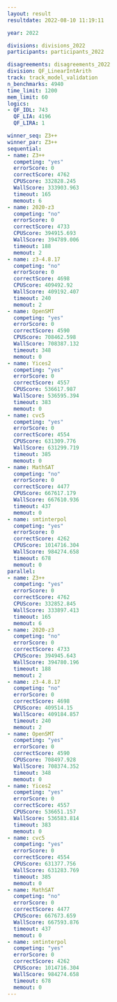 ```yaml
---
layout: result
resultdate: 2022-08-10 11:19:11

year: 2022

divisions: divisions_2022
participants: participants_2022

disagreements: disagreements_2022
division: QF_LinearIntArith
track: track_model_validation
n_benchmarks: 4940
time_limit: 1200
mem_limit: 60
logics:
- QF_IDL: 743
  QF_LIA: 4196
  QF_LIRA: 1

winner_seq: Z3++
winner_par: Z3++
sequential:
- name: Z3++
  competing: "yes"
  errorScore: 0
  correctScore: 4762
  CPUScore: 332828.245
  WallScore: 333903.963
  timeout: 165
  memout: 6
- name: 2020-z3
  competing: "no"
  errorScore: 0
  correctScore: 4733
  CPUScore: 394915.693
  WallScore: 394789.006
  timeout: 188
  memout: 2
- name: z3-4.8.17
  competing: "no"
  errorScore: 0
  correctScore: 4698
  CPUScore: 409492.92
  WallScore: 409192.407
  timeout: 240
  memout: 2
- name: OpenSMT
  competing: "yes"
  errorScore: 0
  correctScore: 4590
  CPUScore: 708462.598
  WallScore: 708387.132
  timeout: 348
  memout: 0
- name: Yices2
  competing: "yes"
  errorScore: 0
  correctScore: 4557
  CPUScore: 536617.987
  WallScore: 536595.394
  timeout: 383
  memout: 0
- name: cvc5
  competing: "yes"
  errorScore: 0
  correctScore: 4554
  CPUScore: 631309.776
  WallScore: 631299.719
  timeout: 385
  memout: 0
- name: MathSAT
  competing: "no"
  errorScore: 0
  correctScore: 4477
  CPUScore: 667617.179
  WallScore: 667610.936
  timeout: 437
  memout: 0
- name: smtinterpol
  competing: "yes"
  errorScore: 0
  correctScore: 4262
  CPUScore: 1014716.304
  WallScore: 984274.658
  timeout: 678
  memout: 0
parallel:
- name: Z3++
  competing: "yes"
  errorScore: 0
  correctScore: 4762
  CPUScore: 332852.845
  WallScore: 333897.413
  timeout: 165
  memout: 6
- name: 2020-z3
  competing: "no"
  errorScore: 0
  correctScore: 4733
  CPUScore: 394945.643
  WallScore: 394780.196
  timeout: 188
  memout: 2
- name: z3-4.8.17
  competing: "no"
  errorScore: 0
  correctScore: 4698
  CPUScore: 409514.15
  WallScore: 409184.857
  timeout: 240
  memout: 2
- name: OpenSMT
  competing: "yes"
  errorScore: 0
  correctScore: 4590
  CPUScore: 708497.928
  WallScore: 708374.352
  timeout: 348
  memout: 0
- name: Yices2
  competing: "yes"
  errorScore: 0
  correctScore: 4557
  CPUScore: 536651.157
  WallScore: 536583.814
  timeout: 383
  memout: 0
- name: cvc5
  competing: "yes"
  errorScore: 0
  correctScore: 4554
  CPUScore: 631377.756
  WallScore: 631283.769
  timeout: 385
  memout: 0
- name: MathSAT
  competing: "no"
  errorScore: 0
  correctScore: 4477
  CPUScore: 667673.659
  WallScore: 667593.876
  timeout: 437
  memout: 0
- name: smtinterpol
  competing: "yes"
  errorScore: 0
  correctScore: 4262
  CPUScore: 1014716.304
  WallScore: 984274.658
  timeout: 678
  memout: 0
---
```

